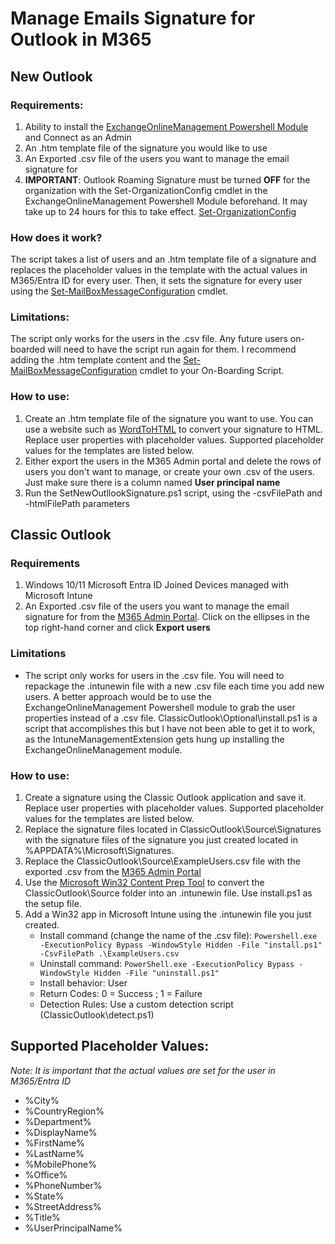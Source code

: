 # **Manage Emails Signature for Outlook in M365**

## **New Outlook**

### Requirements:

1. Ability to install the [ExchangeOnlineManagement Powershell Module](https://learn.microsoft.com/en-us/powershell/exchange/exchange-online-powershell-v2?view=exchange-ps) and Connect as an Admin
2. An .htm template file of the signature you would like to use
3. An Exported .csv file of the users you want to manage the email signature for
4. **IMPORTANT**: Outlook Roaming Signature must be turned **OFF** for the organization with the Set-OrganizationConfig cmdlet in the ExchangeOnlineManagement Powershell Module beforehand. It may take up to 24 hours for this to take effect. [Set-OrganizationConfig](https://learn.microsoft.com/en-us/powershell/module/exchange/set-organizationconfig?view=exchange-ps#-postponeroamingsignaturesuntillater)

### How does it work?

The script takes a list of users and an .htm template file of a signature and replaces the placeholder values in the template with the actual values in M365/Entra ID for every user. Then, it sets the signature for every user using the [Set-MailBoxMessageConfiguration](https://learn.microsoft.com/en-us/powershell/module/exchange/set-mailboxmessageconfiguration?view=exchange-ps) cmdlet.

### Limitations:

The script only works for the users in the .csv file. Any future users on-boarded will need to have the script run again for them. I recommend adding the .htm template content and the [Set-MailBoxMessageConfiguration](https://learn.microsoft.com/en-us/powershell/module/exchange/set-mailboxmessageconfiguration?view=exchange-ps) cmdlet to your On-Boarding Script.

### How to use:

1. Create an .htm template file of the signature you want to use. You can use a website such as [WordToHTML](https://wordtohtml.net/) to convert your signature to HTML. Replace user properties with placeholder values. Supported placeholder values for the templates are listed below.
2. Either export the users in the M365 Admin portal and delete the rows of users you don't want to manage, or create your own .csv of the users. Just make sure there is a column named **User principal name**
3. Run the SetNewOutllookSignature.ps1 script, using the -csvFilePath and -htmlFilePath parameters

## **Classic Outlook**

### Requirements

1. Windows 10/11 Microsoft Entra ID Joined Devices managed with Microsoft Intune
2. An Exported .csv file of the users you want to manage the email signature for from the [M365 Admin Portal](https://admin.microsoft.com/Adminportal/Home#/users). Click on the ellipses in the top right-hand corner and click **Export users**

### Limitations

- The script only works for users in the .csv file. You will need to repackage the .intunewin file with a new .csv file each time you add new users. A better approach would be to use the ExchangeOnlineManagement Powershell module to grab the user properties instead of a .csv file. ClassicOutlook\Optional\install.ps1 is a script that accomplishes this but I have not been able to get it to work, as the IntuneManagementExtension gets hung up installing the ExchangeOnlineManagement module.

### How to use:

1. Create a signature using the Classic Outlook application and save it. Replace user properties with placeholder values. Supported placeholder values for the templates are listed below.
2. Replace the signature files located in ClassicOutlook\Source\Signatures with the signature files of the signature you just created located in %APPDATA%\Microsoft\Signatures.
3. Replace the ClassicOutlook\Source\ExampleUsers.csv file with the exported .csv from the [M365 Admin Portal](https://admin.microsoft.com/Adminportal/Home#/users)
4. Use the [Microsoft Win32 Content Prep Tool](https://github.com/microsoft/Microsoft-Win32-Content-Prep-Tool) to convert the ClassicOutlook\Source folder into an .intunewin file. Use install.ps1 as the setup file.
5. Add a Win32 app in Microsoft Intune using the .intunewin file you just created.
   - Install command (change the name of the .csv file): `Powershell.exe -ExecutionPolicy Bypass -WindowStyle Hidden -File "install.ps1" -CsvFilePath .\ExampleUsers.csv`
   - Uninstall command: `PowerShell.exe -ExecutionPolicy Bypass -WindowStyle Hidden -File "uninstall.ps1"`
   - Install behavior: User
   - Return Codes: 0 = Success ; 1 = Failure
   - Detection Rules: Use a custom detection script (ClassicOutlook\detect.ps1)

## Supported Placeholder Values:

_Note: It is important that the actual values are set for the user in M365/Entra ID_

- %City%
- %CountryRegion%
- %Department%
- %DisplayName%
- %FirstName%
- %LastName%
- %MobilePhone%
- %Office%
- %PhoneNumber%
- %State%
- %StreetAddress%
- %Title%
- %UserPrincipalName%
